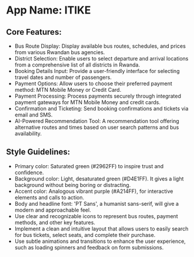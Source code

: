# **App Name**: ITIKE

## Core Features:

- Bus Route Display: Display available bus routes, schedules, and prices from various Rwandan bus agencies.
- District Selection: Enable users to select departure and arrival locations from a comprehensive list of all districts in Rwanda.
- Booking Details Input: Provide a user-friendly interface for selecting travel dates and number of passengers.
- Payment Options: Allow users to choose their preferred payment method: MTN Mobile Money or Credit Card.
- Payment Processing: Process payments securely through integrated payment gateways for MTN Mobile Money and credit cards.
- Confirmation and Ticketing: Send booking confirmations and tickets via email and SMS.
- AI-Powered Recommendation Tool: A recommendation tool offering alternative routes and times based on user search patterns and bus availability.

## Style Guidelines:

- Primary color: Saturated green (#2962FF) to inspire trust and confidence.
- Background color: Light, desaturated green (#D4E1FF). It gives a light background without being boring or distracting.
- Accent color: Analogous vibrant purple (#A214FF), for interactive elements and calls to action.
- Body and headline font: 'PT Sans', a humanist sans-serif, will give a modern and approachable feel.
- Use clear and recognizable icons to represent bus routes, payment methods, and other key features.
- Implement a clean and intuitive layout that allows users to easily search for bus tickets, select seats, and complete their purchase.
- Use subtle animations and transitions to enhance the user experience, such as loading spinners and feedback on form submissions.